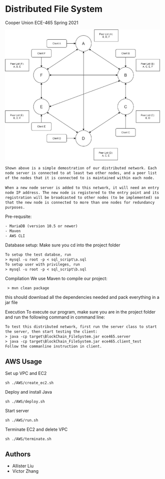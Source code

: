 # Distributed File System
Cooper Union ECE-465 Spring 2021

![alt text](https://github.com/Victoooooor/ECE-465-Cloud-Computing/blob/main/ECE465_MVP4.png?raw=true)

    Shown above is a simple demostration of our distributed network. Each node server is connected to at least two other nodes, and a peer list of the nodes that it is connected to is maintained within each node. 

    When a new node server is added to this network, it will need an entry node IP address. The new node is registered to the entry point and its registration will be broadcasted to other nodes (to be implemented) so that the new node is connected to more than one nodes for redundancy purposes. 

Pre-requsite: 

    - MariaDB (version 10.5 or newer) 
    - Maven
    - AWS CLI

Database setup: Make sure you cd into the project folder

    To setup the test databse, run
    > mysql -u root -p < sql_script\a.sql
    To setup user with privileges, run
    > mysql -u root -p < sql_script\b.sql
Compilation We use Maven to compile our project: 

     > mvn clean package 

   this should download all the dependencies needed and pack everything in a jar file

Execution To execute our program, make sure you are in the project folder and run the following command in command line:

    To test this distributed network, first run the server class to start the server, then start testing the client:
    > java -cp target\BlockChain_FileSystem.jar ece465.server
    > java -cp target\BlockChain_FileSystem.jar ece465.client_test
    Follow the commanline instruction in client. 


## AWS Usage

Set up VPC and EC2

    sh ./AWS/create_ec2.sh
Deploy and install Java

    sh ./AWS/deploy.sh

Start server

    sh ./AWS/run.sh

Terminate EC2 and delete VPC

    sh ./AWS/terminate.sh




## Authors

- Allister Liu
- Victor Zhang
